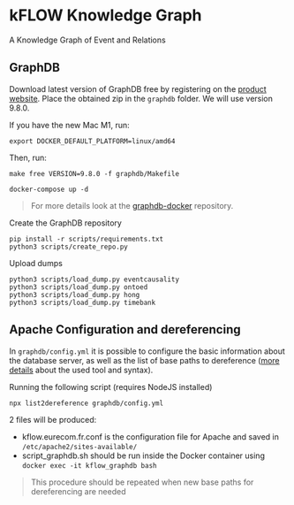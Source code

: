 # kFLOW Knowledge Graph
A Knowledge Graph of Event and Relations


## GraphDB

Download latest version of GraphDB free by registering on the [product website](https://www.ontotext.com/products/graphdb/graphdb-free/). Place the obtained zip in the `graphdb` folder.
We will use version 9.8.0.

If you have the new Mac M1, run:

    export DOCKER_DEFAULT_PLATFORM=linux/amd64  


Then, run:

    make free VERSION=9.8.0 -f graphdb/Makefile

    docker-compose up -d

> For more details look at the [graphdb-docker](https://github.com/Ontotext-AD/graphdb-docker#building-a-docker-image-based-on-the-free-edition) repository.

Create the GraphDB repository

    pip install -r scripts/requirements.txt
    python3 scripts/create_repo.py


Upload dumps

    python3 scripts/load_dump.py eventcausality
    python3 scripts/load_dump.py ontoed
    python3 scripts/load_dump.py hong
    python3 scripts/load_dump.py timebank

## Apache Configuration and dereferencing

In `graphdb/config.yml` it is possible to configure the basic information about the database server, as well as the list of base paths to dereference
([more details](https://github.com/pasqLisena/list2dereference) about the used tool and syntax).

Running the following script (requires NodeJS installed)

    npx list2dereference graphdb/config.yml

2 files will be produced:
- kflow.eurecom.fr.conf is the configuration file for Apache and saved in `/etc/apache2/sites-available/`
- script_graphdb.sh should be run inside the Docker container using `docker exec -it kflow_graphdb bash`

> This procedure should be repeated when new base paths for dereferencing are needed
